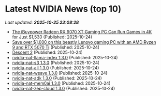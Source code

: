 # Latest NVIDIA News (top 10)
_Last updated: **2025-10-25 23:08:28**_

- [The iBuypower Radeon RX 9070 XT Gaming PC Can Run Games in 4K for Just $1,530](https://www.ign.com/articles/ibuypower-radeon-rx-9070-xt-gaming-pc-deal-can-run-games-in-4k) (Published: 2025-10-24)
- [Save over $1,000 on this beastly Lenovo gaming PC with an AMD Ryzen 9 and RTX 5070 Ti](https://www.xda-developers.com/save-over-1000-on-this-beastly-lenovo-gaming-pc/) (Published: 2025-10-24)
- [Descent 2](https://www.penny-arcade.com/news/post/2025/10/24/descent-2) (Published: 2025-10-24)
- [nvidia-nat-llama-index 1.3.0](https://pypi.org/project/nvidia-nat-llama-index/1.3.0/) (Published: 2025-10-24)
- [nvidia-nat-s3 1.3.0](https://pypi.org/project/nvidia-nat-s3/1.3.0/) (Published: 2025-10-24)
- [nvidia-nat-all 1.3.0](https://pypi.org/project/nvidia-nat-all/1.3.0/) (Published: 2025-10-24)
- [nvidia-nat-weave 1.3.0](https://pypi.org/project/nvidia-nat-weave/1.3.0/) (Published: 2025-10-24)
- [nvidia-nat-adk 1.3.0](https://pypi.org/project/nvidia-nat-adk/1.3.0/) (Published: 2025-10-24)
- [nvidia-nat-mem0ai 1.3.0](https://pypi.org/project/nvidia-nat-mem0ai/1.3.0/) (Published: 2025-10-24)
- [nvidia-nat-zep-cloud 1.3.0](https://pypi.org/project/nvidia-nat-zep-cloud/1.3.0/) (Published: 2025-10-24)
